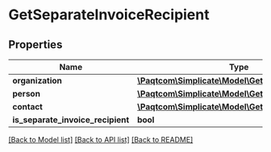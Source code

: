 # GetSeparateInvoiceRecipient

## Properties

 Name                              | Type                                                                        | Description | Notes      
-----------------------------------|-----------------------------------------------------------------------------|-------------|------------
 **organization**                  | [**\Paqtcom\Simplicate\Model\GetOrganizationSimple**](GetOrganizationSimple.md) |             | [optional] 
 **person**                        | [**\Paqtcom\Simplicate\Model\GetPersonSimple**](GetPersonSimple.md)             |             | [optional] 
 **contact**                       | [**\Paqtcom\Simplicate\Model\GetContactSimple**](GetContactSimple.md)           |             | [optional] 
 **is_separate_invoice_recipient** | **bool**                                                                    |             | [optional] 

[[Back to Model list]](../README.md#documentation-for-models) [[Back to API list]](../README.md#documentation-for-api-endpoints) [[Back to README]](../README.md)


